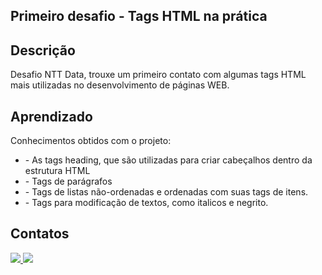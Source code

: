 <h2>Primeiro desafio - Tags HTML na prática</h2>


<h2>Descrição</h2>
<p>Desafio NTT Data, trouxe um primeiro contato com algumas tags HTML mais utilizadas no desenvolvimento de páginas WEB.</a></p>

<h2>Aprendizado</h2>
<p>Conhecimentos obtidos com o projeto:</p>
<ul>
  <li>- As tags heading, que são utilizadas para criar cabeçalhos dentro da estrutura HTML</li>
  <li>- Tags de parágrafos</li>
  <li>- Tags de listas não-ordenadas e ordenadas com suas tags de itens.</li>
  <li>- Tags para modificação de textos, como italicos e negrito.</li>
</ul>



<h2>Contatos</h2>
<div>
    <a href="https://www.linkedin.com/in/felipe-diego-tamura/" target="_blank">
        <img src="https://img.shields.io/badge/linkedin-%230077B5.svg?style=for-the-badge&logo=linkedin&logoColor=white" target="_blank">
    </a>
    <a href = "mailto:tamurafelipe@gmail.com">
        <img src="https://img.shields.io/badge/-Gmail-%23333?style=for-the-badge&logo=gmail&logoColor=white" target="_blank">
    </a>
</div>